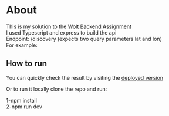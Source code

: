 # About

This is my solution to the [Wolt Backend Assignment](https://github.com/woltapp/summer2021-internship) <br />
I used Typescript and express to build the api <br />
Endpoint: /discovery (expects two query parameters lat and lon) <br />
For example: 

## How to run

You can quickly check the result by visiting the [deployed version](https://wolt-backend-assignment.herokuapp.com)

Or to run it locally clone the repo and run:

1-npm install <br />
2-npm run dev